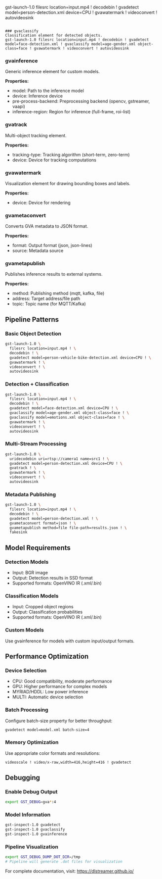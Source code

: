 gst-launch-1.0 filesrc location=input.mp4 ! decodebin ! gvadetect model=person-detection.xml device=CPU ! gvawatermark ! videoconvert ! autovideosink
```

### gvaclassify  
Classification element for detected objects.
gst-launch-1.0 filesrc location=input.mp4 ! decodebin ! gvadetect model=face-detection.xml ! gvaclassify model=age-gender.xml object-class=face ! gvawatermark ! videoconvert ! autovideosink
```

### gvainference
Generic inference element for custom models.

**Properties:**
- model: Path to the inference model
- device: Inference device
- pre-process-backend: Preprocessing backend (opencv, gstreamer, vaapi)
- inference-region: Region for inference (full-frame, roi-list)

### gvatrack
Multi-object tracking element.

**Properties:**
- tracking-type: Tracking algorithm (short-term, zero-term)
- device: Device for tracking computations

### gvawatermark
Visualization element for drawing bounding boxes and labels.

**Properties:**
- device: Device for rendering

### gvametaconvert
Converts GVA metadata to JSON format.

**Properties:**
- format: Output format (json, json-lines)
- source: Metadata source

### gvametapublish
Publishes inference results to external systems.

**Properties:**
- method: Publishing method (mqtt, kafka, file)
- address: Target address/file path
- topic: Topic name (for MQTT/Kafka)

## Pipeline Patterns

### Basic Object Detection
```bash
gst-launch-1.0 \
  filesrc location=input.mp4 ! \
  decodebin ! \
  gvadetect model=person-vehicle-bike-detection.xml device=CPU ! \
  gvawatermark ! \
  videoconvert ! \
  autovideosink
```

### Detection + Classification
```bash
gst-launch-1.0 \
  filesrc location=input.mp4 ! \
  decodebin ! \
  gvadetect model=face-detection.xml device=CPU ! \
  gvaclassify model=age-gender.xml object-class=face ! \
  gvaclassify model=emotions.xml object-class=face ! \
  gvawatermark ! \
  videoconvert ! \
  autovideosink
```

### Multi-Stream Processing
```bash
gst-launch-1.0 \
  uridecodebin uri=rtsp://camera1 name=src1 ! \
  gvadetect model=person-detection.xml device=CPU ! \
  gvatrack ! \
  gvawatermark ! \
  videoconvert ! \
  autovideosink
```

### Metadata Publishing
```bash
gst-launch-1.0 \
  filesrc location=input.mp4 ! \
  decodebin ! \
  gvadetect model=person-detection.xml ! \
  gvametaconvert format=json ! \
  gvametapublish method=file file-path=results.json ! \
  fakesink
```

## Model Requirements

### Detection Models
- Input: BGR image
- Output: Detection results in SSD format
- Supported formats: OpenVINO IR (.xml/.bin)

### Classification Models  
- Input: Cropped object regions
- Output: Classification probabilities
- Supported formats: OpenVINO IR (.xml/.bin)

### Custom Models
Use gvainference for models with custom input/output formats.

## Performance Optimization

### Device Selection
- CPU: Good compatibility, moderate performance
- GPU: Higher performance for complex models
- MYRIAD/HDDL: Low power inference
- MULTI: Automatic device selection

### Batch Processing
Configure batch-size property for better throughput:
```bash
gvadetect model=model.xml batch-size=4
```

### Memory Optimization
Use appropriate color formats and resolutions:
```bash
videoscale ! video/x-raw,width=416,height=416 ! gvadetect
```

## Debugging

### Enable Debug Output
```bash
export GST_DEBUG=gva*:4
```

### Model Information
```bash
gst-inspect-1.0 gvadetect
gst-inspect-1.0 gvaclassify
gst-inspect-1.0 gvainference
```

### Pipeline Visualization
```bash
export GST_DEBUG_DUMP_DOT_DIR=/tmp
# Pipeline will generate .dot files for visualization
```

For complete documentation, visit: https://dlstreamer.github.io/
